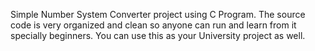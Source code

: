 Simple Number System Converter project using C Program. The source code is very organized and clean so anyone can run and learn from it specially beginners. You can use this as your University project as well.

